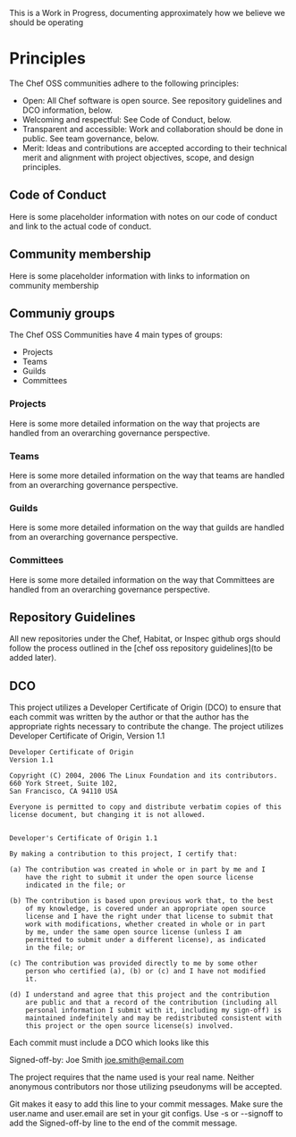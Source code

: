 This is a Work in Progress, documenting approximately how we believe we should be operating

# Principles

The Chef OSS communities adhere to the following principles:

  - Open: All Chef software is open source. See repository guidelines and DCO information, below.
  - Welcoming and respectful: See Code of Conduct, below.
  - Transparent and accessible: Work and collaboration should be done in public. See team governance, below.
  - Merit: Ideas and contributions are accepted according to their technical merit and alignment with project objectives, scope, and design principles.

## Code of Conduct

Here is some placeholder information with notes on our code of conduct and link to the actual code of conduct.

## Community membership

Here is some placeholder information with links to information on community membership

## Communiy groups

The Chef OSS Communities have 4 main types of groups:

  - Projects
  - Teams
  - Guilds
  - Committees

### Projects 
Here is some more detailed information on the way that projects are handled from an overarching governance perspective.

### Teams
Here is some more detailed information on the way that teams are handled from an overarching governance perspective.

### Guilds
Here is some more detailed information on the way that guilds are handled from an overarching governance perspective.

### Committees
Here is some more detailed information on the way that Committees are handled from an overarching governance perspective.

## Repository Guidelines
All new repositories under the Chef, Habitat, or Inspec github orgs should follow the process outlined in the [chef oss repository guidelines](to be added later).

## DCO
This project utilizes a Developer Certificate of Origin (DCO) to ensure that each commit was written by the author or that the author has the appropriate rights necessary to contribute the change. The project utilizes Developer Certificate of Origin, Version 1.1
```
Developer Certificate of Origin
Version 1.1

Copyright (C) 2004, 2006 The Linux Foundation and its contributors.
660 York Street, Suite 102,
San Francisco, CA 94110 USA

Everyone is permitted to copy and distribute verbatim copies of this
license document, but changing it is not allowed.


Developer's Certificate of Origin 1.1

By making a contribution to this project, I certify that:

(a) The contribution was created in whole or in part by me and I
    have the right to submit it under the open source license
    indicated in the file; or

(b) The contribution is based upon previous work that, to the best
    of my knowledge, is covered under an appropriate open source
    license and I have the right under that license to submit that
    work with modifications, whether created in whole or in part
    by me, under the same open source license (unless I am
    permitted to submit under a different license), as indicated
    in the file; or

(c) The contribution was provided directly to me by some other
    person who certified (a), (b) or (c) and I have not modified
    it.

(d) I understand and agree that this project and the contribution
    are public and that a record of the contribution (including all
    personal information I submit with it, including my sign-off) is
    maintained indefinitely and may be redistributed consistent with
    this project or the open source license(s) involved.
```
Each commit must include a DCO which looks like this

Signed-off-by: Joe Smith <joe.smith@email.com>

The project requires that the name used is your real name. Neither anonymous contributors nor those utilizing pseudonyms will be accepted.

Git makes it easy to add this line to your commit messages. Make sure the user.name and user.email are set in your git configs. Use -s or --signoff to add the Signed-off-by line to the end of the commit message.
